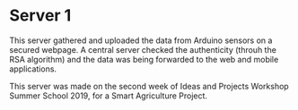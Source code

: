 # Server 1

This server gathered and uploaded the data from Arduino sensors on a secured webpage.
A central server checked the authenticity (throuh the RSA algorithm) and the data was being forwarded to the web and mobile applications.

This server was made on the second week of Ideas and Projects Workshop Summer School 2019, for a Smart Agriculture Project.
